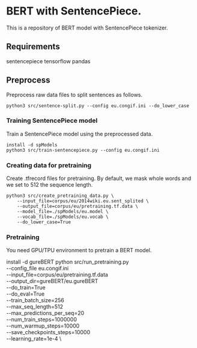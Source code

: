# BERT with SentencePiece.
This is a repository of BERT model with SentencePiece tokenizer.  

## Requirements
sentencepiece
tensorflow
pandas

## Preprocess 
Preprocess raw data files to split sentences as follows.

```
python3 src/sentence-split.py --config eu.congif.ini --do_lower_case 
```

### Training SentencePiece model
Train a SentencePiece model using the preprocessed data.

```
install -d spModels
python3 src/train-sentencepiece.py --config eu.congif.ini
```

### Creating data for pretraining
Create .tfrecord files for pretraining.
By default, we mask whole words and we set to 512 the sequence length.

```
python3 src/create_pretraining_data.py \
    --input_file=corpus/eu/2014wiki.eu.sent_splited \
    --output_file=corpus/eu/pretraining.tf.data \
    --model_file=./spModels/eu.model \
    --vocab_file=./spModels/eu.vocab \
    --do_lower_case=True
```
### Pretraining
You need GPU/TPU environment to pretrain a BERT model.  

install -d gureBERT
python src/run_pretraining.py \
  --config_file eu.congif.ini \
  --input_file=corpus/eu/pretraining.tf.data \
  --output_dir=gureBERT/eu.gureBERT \
  --do_train=True \
  --do_eval=True \
  --train_batch_size=256 \
  --max_seq_length=512 \
  --max_predictions_per_seq=20 \
  --num_train_steps=1000000 \
  --num_warmup_steps=10000 \
  --save_checkpoints_steps=10000 \
  --learning_rate=1e-4 \
